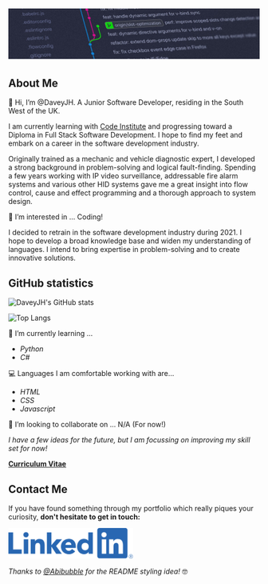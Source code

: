 # ![A forked workflow](./banner.jpg)

## About Me

👋 Hi, I’m @DaveyJH. A Junior Software Developer, residing in the South West of
the UK.

I am currently learning with [Code Institute](https://www.codeinstitute.net) and
progressing toward a Diploma in Full Stack Software Development. I hope to find
my feet and embark on a career in the software development industry.

Originally trained as a mechanic and vehicle diagnostic expert, I developed a
strong background in problem-solving and logical fault-finding. Spending a few
years working with IP video surveillance, addressable fire alarm systems and
various other HID systems gave me a great insight into flow control, cause and
effect programming and a thorough approach to system design.

👀 I’m interested in ... Coding!

I decided to retrain in the software development industry during 2021. I hope to
develop a broad knowledge base and widen my understanding of languages. I intend
to bring expertise in problem-solving and to create innovative solutions.

## GitHub statistics

![DaveyJH's GitHub stats](https://github-readme-stats.vercel.app/api?username=DaveyJH&show_icons=true&theme=radical)

![Top Langs](https://github-readme-stats.vercel.app/api/top-langs/?username=DaveyJH&layout=compact&theme=radical)

🌱 I’m currently learning ...

- *Python*
- *C#*

:computer: Languages I am comfortable working with are...
  
- *HTML*
- *CSS*
- *Javascript*

💞️ I’m looking to collaborate on ... N/A (For now!)

*I have a few ideas for the future, but I am focussing on improving my skill set
for now!*

**[Curriculum Vitae](./djhorrocks-cv.pdf)**

## Contact Me

If you have found something through my portfolio which really piques
your curiosity, **don't hesitate to get in touch:**

[<img src="./linked-in.png" width="250">](https://www.linkedin.com/in/davejhorrocks/)

*Thanks to [@Abibubble](https://github.com/Abibubble) for the README styling idea!*
:nerd_face:
